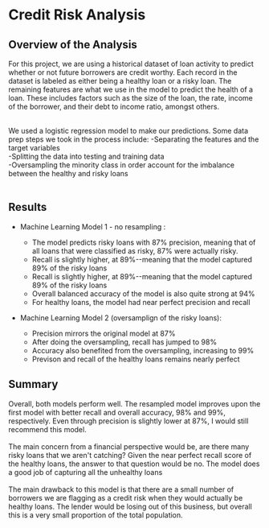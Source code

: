 # Credit Risk Analysis

## Overview of the Analysis

For this project, we are using a historical dataset of loan activity to predict whether or not future borrowers are credit worthy.  Each record in the dataset is labeled as either being a healthy loan or a risky loan.  The remaining features are what we use in the model to predict the health  of a loan.  These includes factors such as the size of the loan, the rate, income of the borrower, and their debt to income ratio, amongst others.  <br><br>

We used a logistic regression model to make our predictions.  Some data prep steps we took in the process include:
    -Separating the features and the target variables <br>
    -Splitting the data into testing and training data<br>
    -Oversampling the minority class in order account for the imbalance between the healthy and risky loans<br><br>

## Results
* Machine Learning Model 1 - no resampling :<br>
  * The model predicts risky loans with 87% precision, meaning that of all loans that were classified as risky, 87% were actually risky.<br>
  * Recall is slightly higher, at 89%--meaning that the model captured 89% of the risky loans<br>  
  * Recall is slightly higher, at 89%--meaning that the model captured 89% of the risky loans<br> 
  * Overall balanced accuracy of the model is also quite strong at 94% <br> 
  * For healthy loans, the model had near perfect precision and recall <br> 

* Machine Learning Model 2 (oversamplign of the risky loans):
  * Precision mirrors the original model at 87% <br>
  * After doing the oversampling, recall has jumped to 98% <br>
  * Accuracy also benefited from the oversampling, increasing to 99% <br>
  * Previson and recall of the healthy loans remains nearly perfect <br>
  
## Summary

Overall, both models perform well.  The resampled model improves upon the first model with better recall and overall accuracy, 98% and 99%, respectively.  Even through precision is slightly lower at 87%, I would still recommend this model.<br><br>
The main concern from a financial perspective would be, are there many risky loans that we aren't catching?  Given the near perfect recall score of the healthy loans, the answer to that question would be no. The model does a good job of capturing all the unhealthy loans <br><br>
 The main drawback to this model is that there are a small number of borrowers we are flagging as a credit risk when they would actually be healthy loans.  The lender would be losing out of this business, but overall this is a very small proportion of the total population.  <br><br>
 


